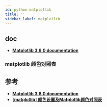 ```yaml
---
id: python-matplotlib
title: ''
sidebar_label: matplotlib
---
```


## doc
- **[Matplotlib 3.6.0 documentation](https://matplotlib.org/stable/index.html)**

### matplotlib 颜色对照表


## 参考
- **[Matplotlib 3.6.0 documentation](https://matplotlib.org/stable/index.html)**
- **[[matplotlib] 颜色设置及Matplotlib颜色对照表](https://zhuanlan.zhihu.com/p/65220518)**